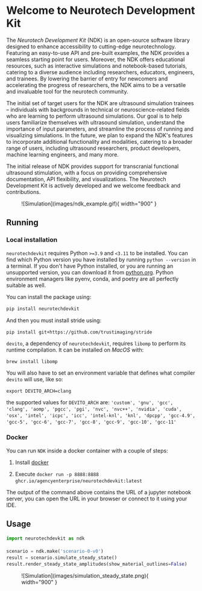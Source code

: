 # Welcome to Neurotech Development Kit

The _Neurotech Development Kit_ (NDK) is an open-source software library designed to enhance accessibility to cutting-edge neurotechnology. Featuring an easy-to-use API and pre-built examples, the NDK provides a seamless starting point for users. Moreover, the NDK offers educational resources, such as interactive simulations and notebook-based tutorials, catering to a diverse audience including researchers, educators, engineers, and trainees. By lowering the barrier of entry for newcomers and accelerating the progress of researchers, the NDK aims to be a versatile and invaluable tool for the neurotech community.

The initial set of target users for the NDK are ultrasound simulation trainees – individuals with backgrounds in technical or neuroscience-related fields who are learning to perform ultrasound simulations. Our goal is to help users familiarize themselves with ultrasound simulation, understand the importance of input parameters, and streamline the process of running and visualizing simulations. In the future, we plan to expand the NDK's features to incorporate additional functionality and modalities, catering to a broader range of users, including ultrasound researchers, product developers, machine learning engineers, and many more.

The initial release of NDK provides support for transcranial functional ultrasound stimulation, with a focus on providing comprehensive documentation, API flexibility, and visualizations. The Neurotech Development Kit is actively developed and we welcome feedback and contributions.

<figure markdown>
  ![Simulation](images/ndk_example.gif){ width="900" }
</figure>

## Running

### Local installation

`neurotechdevkit` requires Python `>=3.9` and `<3.11` to be installed. You can find which Python version you have installed by running `python --version` in a terminal. If you don't have Python installed, or you are running an unsupported version, you can download it from [python.org](https://www.python.org/downloads/). Python environment managers like pyenv, conda, and poetry are all perfectly suitable as well.

You can install the package using:

```bash
pip install neurotechdevkit
```

And then you must install stride using:

```bash
pip install git+https://github.com/trustimaging/stride
```

`devito`, a dependency of `neurotechdevkit`, requires `libomp` to perform its runtime compilation. It can be installed on _MacOS_ with:

```
brew install libomp
```

You will also have to set an environment variable that defines what compiler `devito` will use, like so:

```
export DEVITO_ARCH=clang
```

the supported values for `DEVITO_ARCH` are: `'custom', 'gnu', 'gcc', 'clang', 'aomp', 'pgcc', 'pgi', 'nvc', 'nvc++', 'nvidia', 'cuda', 'osx', 'intel', 'icpc', 'icc', 'intel-knl', 'knl', 'dpcpp', 'gcc-4.9', 'gcc-5', 'gcc-6', 'gcc-7', 'gcc-8', 'gcc-9', 'gcc-10', 'gcc-11'`

### Docker

You can run `NDK` inside a docker container with a couple of steps:

1. Install [docker](https://docs.docker.com/engine/install/#desktop)

1. Execute `docker run -p 8888:8888 ghcr.io/agencyenterprise/neurotechdevkit:latest`

The output of the command above contains the URL of a jupyter notebook server, you can open the URL in your browser or connect to it using your IDE.

## Usage

```python
import neurotechdevkit as ndk

scenario = ndk.make('scenario-0-v0')
result = scenario.simulate_steady_state()
result.render_steady_state_amplitudes(show_material_outlines=False)
```

<figure markdown>
  ![Simulation](images/simulation_steady_state.png){ width="900" }
</figure>
